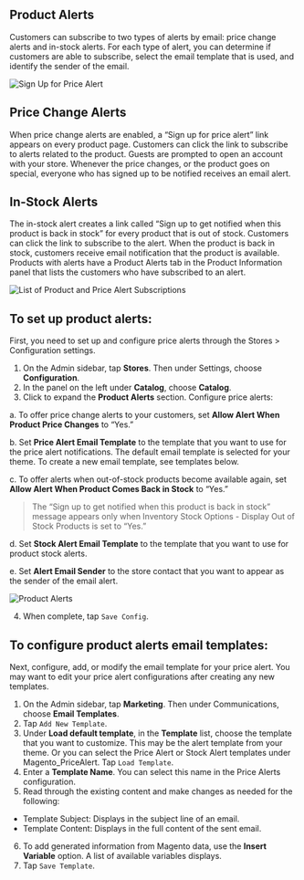 Product Alerts
--

Customers can subscribe to two types of alerts by email: price change alerts and in-stock alerts. For each type of alert, you can determine if customers are able to subscribe, select the email template that is used, and identify the sender of the email.

![Sign Up for Price Alert](https://docs.magento.com/m2/ce/user_guide/Resources/Images/storefront-price-alert-signup_thumb_0_0.png)

## Price Change Alerts

When price change alerts are enabled, a “Sign up for price alert” link appears on every product page. Customers can click the link to subscribe to alerts related to the product. Guests are prompted to open an account with your store. Whenever the price changes, or the product goes on special, everyone who has signed up to be notified receives an email alert.

## In-Stock Alerts

The in-stock alert creates a link called “Sign up to get notified when this product is back in stock” for every product that is out of stock. Customers can click the link to subscribe to the alert. When the product is back in stock, customers receive email notification that the product is available. Products with alerts have a Product Alerts tab in the Product Information panel that lists the customers who have subscribed to an alert.

 ![List of Product and Price Alert Subscriptions](https://docs.magento.com/m2/ce/user_guide/Resources/Images/catalog-product-alerts_thumb_0_0.png)
 
## To set up product alerts:

First, you need to set up and configure price alerts through the Stores > Configuration settings.

1.	On the Admin sidebar, tap **Stores**. Then under Settings, choose **Configuration**.
2.	In the panel on the left under **Catalog**, choose **Catalog**.
3.	Click to expand the **Product Alerts** section. Configure price alerts:

  a.	To offer price change alerts to your customers, set **Allow Alert When Product Price Changes** to “Yes.”

  b.	Set **Price Alert Email Template** to the template that you want to use for the price alert notifications. The default email template is selected for your theme. To create a new email template, see templates below.

  c.	To offer alerts when out-of-stock products become available again, set **Allow Alert When Product Comes Back in Stock** to “Yes.”

  > The “Sign up to get notified when this product is back in stock” message appears only when Inventory Stock Options - Display Out of Stock Products is set to “Yes.” 

  d.	Set **Stock Alert Email Template** to the template that you want to use for product stock alerts.

  e.	Set **Alert Email Sender** to the store contact that you want to appear as the sender of the email alert.
 
  ![Product Alerts](https://docs.magento.com/m2/ce/user_guide/Resources/Images/config-catalog-catalog-product-alerts_thumb_0_0.png)
  
4.	When complete, tap `Save Config`.

## To configure product alerts email templates:

Next, configure, add, or modify the email template for your price alert. You may want to edit your price alert configurations after creating any new templates.

1.	On the Admin sidebar, tap **Marketing**. Then under Communications, choose **Email Templates**.
2.	Tap `Add New Template`.
3.	Under **Load default template**, in the **Template** list, choose the template that you want to customize. This may be the alert template from your theme. Or you can select the Price Alert or Stock Alert templates under Magento_PriceAlert. Tap `Load Template`.
4.	Enter a **Template Name**. You can select this name in the Price Alerts configuration.
5.	Read through the existing content and make changes as needed for the following:

  * Template Subject: Displays in the subject line of an email.
  * Template Content: Displays in the full content of the sent email.

6.	To add generated information from Magento data, use the **Insert Variable** option. A list of available variables displays.
7.	Tap `Save Template`.